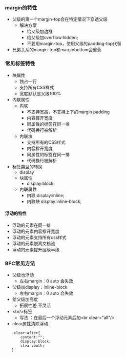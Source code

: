 ### margin的特性
  * 父级的第一个margin-top会在特定情况下穿透父级
    * 解决方案
      * 给父级加边框
      * 给父级加overflow:hidden;
      * 不要用margin-top，使用父级的padding-top代替
  * 兄弟关系的margin-top和marginbottom会重叠
### 常见标签特性
* 块属性
    * 独占一行
    * 支持所有CSS样式
    * 宽度默认是父级100%
* 内联属性
    * 内联
        * 不支持宽高，不支持上下的margin padding
        * 内容撑开宽度
        * 同属性的标签在同一排
        * 代码换行被解析
    * 内联块
        * 支持所有的CSS样式
        * 内容撑开宽度
        * 同属性的标签在同一排
        * 代码换行被解析
* 标签类型的转换
    * display
    * 块属性
        * display:block;
    * 内联属性
        * 内联 display:inline;
        * 内联块 display:inline-block;
        

#### 浮动的特性
* 浮动的元素在同一排
* 浮动的元素内容撑开宽度
* 浮动的元素支持所有css样式
* 浮动的元素脱离文档流
* 浮动的元素提升层级半级

### BFC常见方法
* 父级也浮动
    * 左右margin：0 auto 会失效
* 父级加display：inline-block
    * 左右margin：0 auto 会失效
* 给父级加高度
    * 拓展性差 不灵活
* \<br\/\>标签
    * 写法 ：在最后一个浮动元素后加\<br clear="all"/>
* clear属性清除浮动
 ```
    .clear:after{
        content:"";
        display:block;
        clear:both;
    }
 ```
